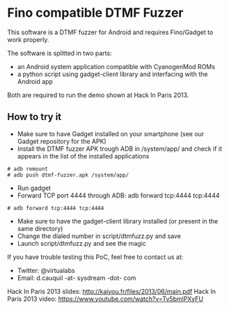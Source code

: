Fino compatible DTMF Fuzzer
===========================

This software is a DTMF fuzzer for Android and requires Fino/Gadget to work properly.

The software is splitted in two parts:
* an Android system application compatible with CyanogenMod ROMs
* a python script using gadget-client library and interfacing with the Android app

Both are required to run the demo shown at Hack In Paris 2013.

How to try it
-------------

* Make sure to have Gadget installed on your smartphone (see our Gadget repository for the APK)
* Install the DTMF fuzzer APK trough ADB in /system/app/ and check if it appears in the list of the installed applications

```
# adb remount
# adb push dtmf-fuzzer.apk /system/app/
```

* Run gadget
* Forward TCP port 4444 through ADB: adb forward tcp:4444 tcp:4444

```
# adb forward tcp:4444 tcp:4444
```

* Make sure to have the gadget-client library installed (or present in the same directory)
* Change the dialed number in script/dtmfuzz.py and save
* Launch script/dtmfuzz.py and see the magic

If you have trouble testing this PoC, feel free to contact us at:
* Twitter: @virtualabs
* Email: d.cauquil -at- sysdream -dot- com


Hack In Paris 2013 slides: http://kaiyou.fr/files/2013/06/main.pdf
Hack In Paris 2013 video: https://www.youtube.com/watch?v=Tv5bmlPXyFU
